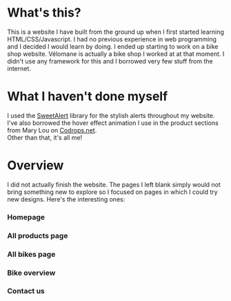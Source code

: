 # What's this?
This is a website I have built from the ground up when I first started learning HTML/CSS/Javascript. I had no previous experience in web programming and I decided I would learn by doing. I ended up starting to work on a bike shop website. Vélomane is actually a bike shop I worked at at that moment. I didn't use any framework for this and I borrowed very few stuff from the internet.  

# What I haven't done myself
I used the [SweetAlert](http://t4t5.github.io/sweetalert/) library for the stylish alerts throughout my website.  
I've also borrowed the hover effect animation I use in the product sections from Mary Lou on [Codrops.net](http://tympanus.net/codrops/2014/06/19/ideas-for-subtle-hover-effects/).  
Other than that, it's all me!

# Overview
I did not actually finish the website. The pages I left blank simply would not bring something new to explore so I focused on pages in which I could try new designs. Here's the interesting ones:

### Homepage
### All products page
### All bikes page
### Bike overview
### Contact us
